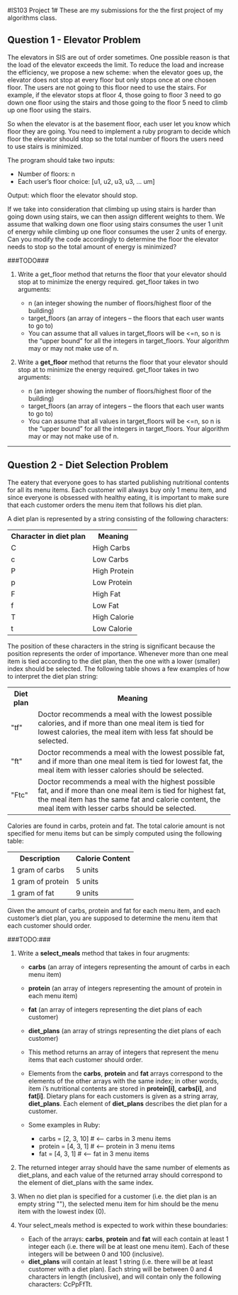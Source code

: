 #IS103 Project 1#
These are my submissions for the the first project of my algorithms class.

## Question 1 - Elevator Problem ##
The elevators in SIS are out of order sometimes. One possible reason is that the load of the elevator exceeds the limit. To reduce the load and increase the efficiency, we propose a new scheme: when the elevator goes up, the elevator does not stop at every floor but only stops once at one chosen floor.  The users are not going to this floor need to use the stairs. For example, if the elevator stops at floor 4, those going to floor 3 need to go down one floor using the stairs and those going to the floor 5 need to climb up one floor using the stairs. 

So when the elevator is at the basement floor, each user let you know which floor they are going. You need to implement a ruby program to decide which floor the elevator should stop so the total number of floors the users need to use stairs is minimized.
 
The program should take two inputs:
-	Number of floors: n
-	Each user’s floor choice: [u1, u2, u3, u3, … um] 

Output: which floor the elevator should stop.

If we take into consideration that climbing up using stairs is harder than going down using stairs, we can then assign different weights to them.  We assume that walking down one floor using stairs consumes the user 1 unit of energy while climbing up one floor consumes the user 2 units of energy.  Can you modify the code accordingly to determine the floor the elevator needs to stop so the total amount of energy is minimized? 

###TODO###

1. Write a get_floor method that returns the floor that your elevator should stop at to minimize the energy required. get_floor takes in two arguments:
	- n (an integer showing the number of floors/highest floor of the building)
	- target_floors (an array of integers – the floors that each user wants to go to)
	- You can assume that all values in target_floors will be <=n, so n is the “upper bound” for all the integers in target_floors. Your algorithm may or may not make use of n.

2. Write a **get_floor** method that returns the floor that your elevator should stop at to minimize the energy required. get_floor takes in two arguments:
	- n (an integer showing the number of floors/highest floor of the building)
	- target_floors (an array of integers – the floors that each user wants to go to)
	- You can assume that all values in target_floors will be <=n, so n is the “upper bound” for all the integers in target_floors. Your algorithm may or may not make use of n.

	
- - - - 
## Question 2 - Diet Selection Problem ##

The eatery that everyone goes to has started publishing nutritional contents for all its menu items. Each customer will always buy only 1 menu item, and since everyone is obsessed with healthy eating, it is important to make sure that each customer orders the menu item that follows his diet plan. 

A diet plan is represented by a string consisting of the following characters:

<table>
	<th>Character in diet plan</th><th>Meaning</th>
	<tr><td>C</td><td>High Carbs</td></tr>
	<tr><td>c</td><td>Low Carbs</td></tr>
	<tr><td>P</td><td>High Protein</td></tr>
	<tr><td>p</td><td>Low Protein</td></tr>
	<tr><td>F</td><td>High Fat</td></tr>
	<tr><td>f</td><td>Low Fat</td></tr>
	<tr><td>T</td><td>High Calorie</td></tr>
	<tr><td>t</td><td>Low Calorie</td></tr>
</table>

The position of these characters in the string is significant because the position represents the order of importance. Whenever more than one meal item is tied according to the diet plan, then the one with a lower (smaller) index should be selected. The following table shows a few examples of how to interpret the diet plan string: 

<table>
	<th>Diet plan</th><th>Meaning</th>
	<tr><td>"tf"</td><td>Doctor recommends a meal with the lowest possible calories, and if more than one meal item is tied for lowest calories, the meal item with less fat should be selected.</td></tr>
	<tr><td>"ft"</td><td>Doctor recommends a meal with the lowest possible fat, and if more than one meal item is tied for lowest fat, the meal item with lesser calories should be selected.</td></tr>
	<tr><td>"Ftc"</td><td>Doctor recommends a meal with the highest possible fat, and if more than one meal item is tied for highest fat, the meal item has the same fat and calorie content, the meal item with lesser carbs should be selected.</td></tr>
</table>

Calories are found in carbs, protein and fat. The total calorie amount is not specified for menu items but can be simply computed using the following table: 

<table>
	<th>Description</th><th>Calorie Content</th>
	<tr><td>1 gram of carbs</td><td>5 units</td></tr>
	<tr><td>1 gram of protein</td><td>5 units</td></tr>
	<tr><td>1 gram of fat</td><td>9 units</td></tr>
</table>

Given the amount of carbs, protein and fat for each menu item, and each customer’s diet plan, you are supposed to determine the menu item that each customer should order.

###TODO:###
1. Write a **select_meals** method that takes in four arugments:
	- **carbs** (an array of integers representing the amount of carbs in each menu item)
	- **protein** (an array of integers representing the amount of protein in each menu item)
	- **fat** (an array of integers representing the diet plans of each customer)
	- **diet_plans** (an array of strings representing the diet plans of each customer)

	- This method returns an array of integers that represent the menu items that each customer should order. 

	- Elements from the **carbs**, **protein** and **fat** arrays correspond to the elements of the other arrays with the same index; in other words, item i’s nutritional contents are stored in **protein[i]**, **carbs[i]**, and **fat[i]**. Dietary plans for each customers is given as a string array, **diet_plans**. Each element of **diet_plans** describes the diet plan for a customer. 

	- Some examples in Ruby:
		- carbs   = [2, 3, 10]	# <-- carbs in 3 menu items
		- protein = [4, 3, 1]   	# <-- protein in 3 menu items
		- fat     = [4, 3, 1]   	# <-- fat in 3 menu items


2. The returned integer array should have the same number of elements as diet_plans, and each value of the returned array should correspond to the element of diet_plans with the same index.

3. When no diet plan is specified for a customer (i.e. the diet plan is an empty string ""), the selected menu item for him should be the menu item with the lowest index (0).

4. Your select_meals method is expected to work within these boundaries:
	-	Each of the arrays: **carbs**, **protein** and **fat** will each contain at least 1 integer each (i.e. there will be at least one menu item). Each of these integers will be between 0 and 100 (inclusive).
	- **diet_plans** will contain at least 1 string (i.e. there will be at least customer with a diet plan). Each string will be between 0 and 4 characters in length (inclusive), and will contain only the following characters: CcPpFfTt.





